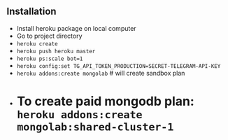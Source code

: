 ## Installation

- Install heroku package on local computer
- Go to project directory
- `heroku create`
- `heroku push heroku master`
- `heroku ps:scale bot=1`
- `heroku config:set TG_API_TOKEN_PRODUCTION=SECRET-TELEGRAM-API-KEY`
- `heroku addons:create mongolab` # will create sandbox plan
- # To create paid mongodb plan: `heroku addons:create mongolab:shared-cluster-1`
